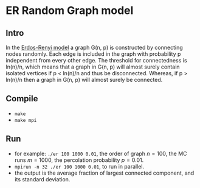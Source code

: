 # ER Random Graph model
## Intro
In the [Erdos-Renyi model](https://en.wikipedia.org/wiki/Erd%C5%91s%E2%80%93R%C3%A9nyi_model) a graph G(n, p) is constructed by connecting nodes randomly. Each edge is included in the graph with probability p independent from every other edge.
The threshold for connectedness is ln(n)/n, which means that a graph in G(n, p) will almost surely contain isolated vertices if p < ln(n)/n and thus be disconnected. Whereas, if p > ln(n)/n then a graph in G(n, p) will almost surely be connected.

## Compile
* `make`
* `make mpi`

## Run
* for example: `./er 100 1000 0.01`, the order of graph $n=100$, the MC runs $m=1000$, the percolation probability $p=0.01$.
* `mpirun -n 32 ./er 100 1000 0.01`, to run in parallel.
* the output is the average fraction of largest connected component, and its standard deviation.


